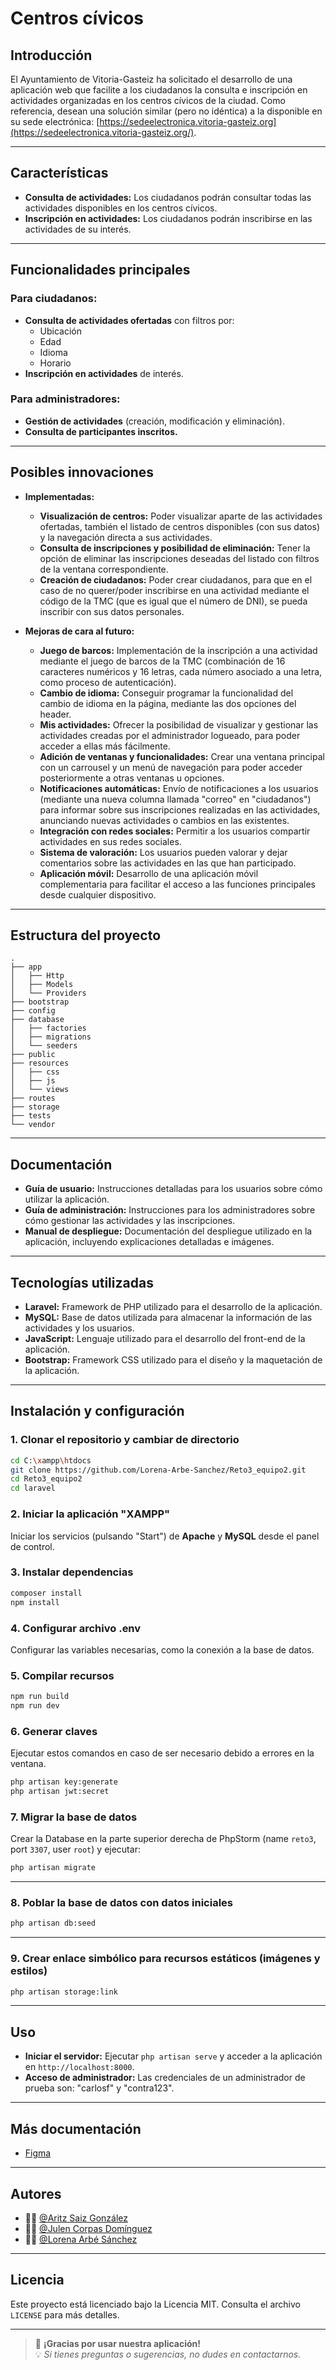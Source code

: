 # Centros cívicos

## Introducción

El Ayuntamiento de Vitoria-Gasteiz ha solicitado el desarrollo de una aplicación web que facilite a los ciudadanos la consulta e inscripción en actividades organizadas en los centros cívicos de la ciudad. Como referencia, desean una solución similar (pero no idéntica) a la disponible en su sede electrónica: [https://sedeelectronica.vitoria-gasteiz.org](https://sedeelectronica.vitoria-gasteiz.org/).

---

## Características

- **Consulta de actividades:** Los ciudadanos podrán consultar todas las actividades disponibles en los centros cívicos.
- **Inscripción en actividades:** Los ciudadanos podrán inscribirse en las actividades de su interés.

---

## Funcionalidades principales

### Para ciudadanos:
- **Consulta de actividades ofertadas** con filtros por:
  - Ubicación
  - Edad
  - Idioma
  - Horario
- **Inscripción en actividades** de interés.

### Para administradores:
- **Gestión de actividades** (creación, modificación y eliminación).
- **Consulta de participantes inscritos.**

---

## Posibles innovaciones

- **Implementadas:**
  - **Visualización de centros:** Poder visualizar aparte de las actividades ofertadas, también el listado de centros disponibles (con sus datos) y la navegación directa a sus actividades.
  - **Consulta de inscripciones y posibilidad de eliminación:** Tener la opción de eliminar las inscripciones deseadas del listado con filtros de la ventana correspondiente.
  - **Creación de ciudadanos:** Poder crear ciudadanos, para que en el caso de no querer/poder inscribirse en una actividad mediante el código de la TMC (que es igual que el número de DNI), se pueda inscribir con sus datos personales.

- **Mejoras de cara al futuro:**
  - **Juego de barcos:** Implementación de la inscripción a una actividad mediante el juego de barcos de la TMC (combinación de 16 caracteres numéricos y 16 letras, cada número asociado a una letra, como proceso de autenticación). 
  - **Cambio de idioma:** Conseguir programar la funcionalidad del cambio de idioma en la página, mediante las dos opciones del header. 
  - **Mis actividades:** Ofrecer la posibilidad de visualizar y gestionar las actividades creadas por el administrador logueado, para poder acceder a ellas más fácilmente.
  - **Adición de ventanas y funcionalidades:** Crear una ventana principal con un carrousel y un menú de navegación para poder acceder posteriormente a otras ventanas u opciones.
  - **Notificaciones automáticas:** Envío de notificaciones a los usuarios (mediante una nueva columna llamada "correo" en "ciudadanos") para informar sobre sus inscripciones realizadas en las actividades, anunciando nuevas actividades o cambios en las existentes. 
  - **Integración con redes sociales:** Permitir a los usuarios compartir actividades en sus redes sociales. 
  - **Sistema de valoración:** Los usuarios pueden valorar y dejar comentarios sobre las actividades en las que han participado. 
  - **Aplicación móvil:** Desarrollo de una aplicación móvil complementaria para facilitar el acceso a las funciones principales desde cualquier dispositivo.

---

## Estructura del proyecto

```plaintext
.
├── app
│   ├── Http
│   ├── Models
│   └── Providers
├── bootstrap
├── config
├── database
│   ├── factories
│   ├── migrations
│   └── seeders
├── public
├── resources
│   ├── css
│   ├── js
│   └── views
├── routes
├── storage
├── tests
└── vendor
```

---

## Documentación

- **Guía de usuario:** Instrucciones detalladas para los usuarios sobre cómo utilizar la aplicación.
- **Guía de administración:** Instrucciones para los administradores sobre cómo gestionar las actividades y las inscripciones.
- **Manual de despliegue:** Documentación del despliegue utilizado en la aplicación, incluyendo explicaciones detalladas e imágenes.

---

## Tecnologías utilizadas

- **Laravel:** Framework de PHP utilizado para el desarrollo de la aplicación.
- **MySQL:** Base de datos utilizada para almacenar la información de las actividades y los usuarios.
- **JavaScript:** Lenguaje utilizado para el desarrollo del front-end de la aplicación.
- **Bootstrap:** Framework CSS utilizado para el diseño y la maquetación de la aplicación.

---

## Instalación y configuración

### 1. Clonar el repositorio y cambiar de directorio

```bash
cd C:\xampp\htdocs
git clone https://github.com/Lorena-Arbe-Sanchez/Reto3_equipo2.git
cd Reto3_equipo2
cd laravel
```

### 2. Iniciar la aplicación "XAMPP"

Iniciar los servicios (pulsando "Start") de **Apache** y **MySQL** desde el panel de control.

### 3. Instalar dependencias

```bash
composer install
npm install
```

### 4. Configurar archivo .env

Configurar las variables necesarias, como la conexión a la base de datos.

### 5. Compilar recursos

```bash
npm run build
npm run dev
```

### 6. Generar claves

Ejecutar estos comandos en caso de ser necesario debido a errores en la ventana.

```bash
php artisan key:generate
php artisan jwt:secret
```

### 7. Migrar la base de datos

Crear la Database en la parte superior derecha de PhpStorm (name `reto3`, port `3307`, user `root`) y ejecutar:

```bash
php artisan migrate
```

---

### 8. Poblar la base de datos con datos iniciales

```bash
php artisan db:seed
```

---

### 9. Crear enlace simbólico para recursos estáticos (imágenes y estilos)

```bash
php artisan storage:link
```

---

## Uso

- **Iniciar el servidor:** Ejecutar `php artisan serve` y acceder a la aplicación en `http://localhost:8000`.
- **Acceso de administrador:** Las credenciales de un administrador de prueba son: "carlosf" y "contra123".

---

## Más documentación

- [Figma](https://www.figma.com/design/hePF8rcjsbKDYCFhA7iP3i/Dise%C3%B1os?node-id=0-1&t=fbZAAqFQxlsKT93G-1)

---

## Autores

- 👨‍💻 [@Aritz Saiz González](https://github.com/AritzSaiz)
- 👨‍💻 [@Julen Corpas Domínguez](https://github.com/JulenCorpas2004)
- 👩‍💻 [@Lorena Arbé Sánchez](https://github.com/Lorena-Arbe-Sanchez)

---

## Licencia

Este proyecto está licenciado bajo la Licencia MIT. Consulta el archivo `LICENSE` para más detalles.

---

> 🚀 **¡Gracias por usar nuestra aplicación!**  
> 💡 *Si tienes preguntas o sugerencias, no dudes en contactarnos.*